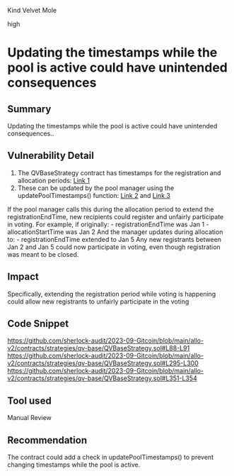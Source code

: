 Kind Velvet Mole

high

# Updating the timestamps while the pool is active could have unintended consequences
## Summary
Updating the timestamps while the pool is active could have unintended consequences..
## Vulnerability Detail
1. The QVBaseStrategy contract has timestamps for the registration and allocation periods: [Link 1](https://github.com/sherlock-audit/2023-09-Gitcoin/blob/main/allo-v2/contracts/strategies/qv-base/QVBaseStrategy.sol#L88-L91)
2. These can be updated by the pool manager using the updatePoolTimestamps() function: [Link 2](https://github.com/sherlock-audit/2023-09-Gitcoin/blob/main/allo-v2/contracts/strategies/qv-base/QVBaseStrategy.sol#L295-L300) and [Link 3](https://github.com/sherlock-audit/2023-09-Gitcoin/blob/main/allo-v2/contracts/strategies/qv-base/QVBaseStrategy.sol#L351-L354)

 If the pool manager calls this during the allocation period to extend the registrationEndTime, new recipients could register and unfairly participate in voting.
 For example, if originally:
      - registrationEndTime was Jan 1
      - allocationStartTime was Jan 2
 And the manager updates during allocation to:
      - registrationEndTime extended to Jan 5
 Any new registrants between Jan 2 and Jan 5 could now participate in voting, even though registration was meant to be closed.

## Impact
Specifically, extending the registration period while voting is happening could allow new registrants to unfairly participate in the voting
## Code Snippet
https://github.com/sherlock-audit/2023-09-Gitcoin/blob/main/allo-v2/contracts/strategies/qv-base/QVBaseStrategy.sol#L88-L91
https://github.com/sherlock-audit/2023-09-Gitcoin/blob/main/allo-v2/contracts/strategies/qv-base/QVBaseStrategy.sol#L295-L300
https://github.com/sherlock-audit/2023-09-Gitcoin/blob/main/allo-v2/contracts/strategies/qv-base/QVBaseStrategy.sol#L351-L354
## Tool used

Manual Review

## Recommendation
The contract could add a check in updatePoolTimestamps() to prevent changing timestamps while the pool is active. 